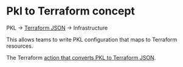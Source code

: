 # Pkl to Terraform concept

PKL -> [Terraform JSON](https://developer.hashicorp.com/terraform/language/syntax/json) -> Infrastructure

This allows teams to write PKL configuration that maps to Terraform resources.

The Terraform [action that converts PKL to Terraform JSON](https://github.com/kaihendry/actions/blob/main/terraform/action.yml).
